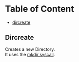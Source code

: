 # Table of Content
- [dircreate](#dircreate)

## Dircreate
Creates a new Directory.    
It uses the [mkdir syscall](https://man7.org/linux/man-pages/man2/mkdir.2.html).

